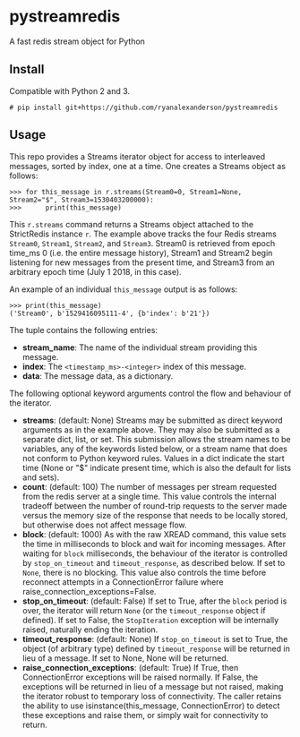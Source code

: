 # pystreamredis
A fast redis stream object for Python

## Install

Compatible with Python 2 and 3. 

    # pip install git+https://github.com/ryanalexanderson/pystreamredis

## Usage

This repo provides a Streams iterator object for access to interleaved
messages, sorted by index, one at a time. One creates a Streams object as follows:

    >>> for this_message in r.streams(Stream0=0, Stream1=None, Stream2="$", Stream3=1530403200000):
    >>>      print(this_message)

This `r.streams` command returns a Streams object attached to the StrictRedis
instance `r`. The example above tracks the four Redis streams `Stream0`, `Stream1`, `Stream2`, and `Stream3`. Stream0 is
retrieved from epoch time_ms 0 (i.e. the entire message history), Stream1 and Stream2 begin listening for new
messages from the present time, and Stream3 from an arbitrary epoch time (July 1 2018, in this case).

An example of an individual `this_message` output is as follows:

    >>> print(this_message)
    ('Stream0', b'1529416095111-4', {b'index': b'21'})

The tuple contains the following entries:

* **stream_name**: The name of the individual stream providing this message.
* **index**: The `<timestamp_ms>-<integer>` index of this message.
* **data**: The message data, as a dictionary.

The following optional keyword arguments control the flow and behaviour of the
iterator.

* **streams**: (default: None) Streams may be submitted as direct keyword arguments as in the example above. They may also be submitted as a separate dict, list, or set. This submission allows the stream names to be variables, any of the keywords listed below, or a stream name that does not conform to Python keyword rules. Values in a dict indicate the start time (None or "$" indicate present time, which is also the default for lists and sets).
* **count**: (default: 100) The number of messages per stream requested from the redis server at a single time. This value controls the internal tradeoff between the number of round-trip requests to the server made versus the memory size of the response that needs to be locally stored, but otherwise does not affect message flow.
* **block**: (default: 1000) As with the raw XREAD command, this value sets the time in milliseconds to block and wait for incoming messages. After waiting for `block` milliseconds, the behaviour of the iterator is controlled by `stop_on_timeout` and `timeout_response`, as described below. If set to `None`, there is no blocking. This value also controls the time before reconnect attempts in a ConnectionError failure where raise_connection_exceptions=False.
* **stop_on_timeout**: (default: False) If set to True, after the `block` period is over, the iterator will return `None` (or the `timeout_response` object if defined). If set to False, the `StopIteration` exception will be internally raised, naturally ending the iteration.
* **timeout_response**: (default: None) If `stop_on_timeout` is set to True, the object (of arbitrary type) defined by `timeout_response` will be returned in lieu of a message. If set to None, None will be returned.
* **raise_connection_exceptions**: (default: True) If True, then ConnectionError exceptions will be raised normally. If False, the exceptions will be returned in lieu of a message but not raised, making the iterator robust to temporary loss of connectivity. The caller retains the ability to use isinstance(this_message, ConnectionError) to detect these exceptions and raise them, or simply wait for connectivity to return.
